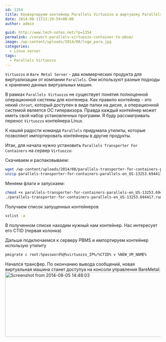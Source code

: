 ```yaml
---
id: 1354
title: Конвертируем контейнер Parallels Virtuozzo в виртуалку Parallels Bare Metal Server
date: 2014-08-11T13:29:59+00:00
author: admin

guid: http://www.tech-notes.net/?p=1354
permalink: /convert-parallels-virtuozzo-container-to-pbsm/
image: /wp-content/uploads/2014/08/logo_para.jpg
categories:
  - Linux server
tags:
  - Parallels Virtuozzo
---
```

`Virtuozzo` и `Bare Metal Server` - два коммерческих продукта для виртуализации от компании `Parallels`. Они используют разные подходы к хранению данных виртуальных машин.

В рамках `Parallels Virtuozzo` не существует понятия полноценной операционной системы для контенера. Как правило контейнер - это некий `chroot`, который доступен в виде папки на диске, а операционной системой является ОС гипервизора. Правда каждый контейнер может иметь свой набор установленных программ. Я буду рассматривать перенос `Virtuozzo` контейнера Linux.

К нашей радости команда `Parallels` придумала утилиты, которые позволяют импортировать контейнеры в другие продукты.

Итак, для начала нужно установить `Parallels Transporter For Containers` на сервер `Virtuozzo`:

Скачиваем и распаковываем:

```bash
wget /wp-content/uploads/2014/08/parallels-transporter-for-containers-parallels-en_US-13253.694417.run.zip  
unzip parallels-transporter-for-containers-parallels-en_US-13253.694417.run.zip
```

Меняем флаги и запускаем:

```bash
chmod +x parallels-transporter-for-containers-parallels-en_US-13253.694417.run  
./parallels-transporter-for-containers-parallels-en_US-13253.694417.run
```

Получаем список запущенных контейнеров

```bash
vzlist -a
```

В полученном списке находим нужный нам контейнер. Нас интересует его CTID (первая колонка)

Дальше подключаемся к серверу PBMS и импортируем контейнер использую утилиту

```bash
pmigrate c root:%password%@%virtuozzo_IP%/%CTID% v %NEW_VM_NAME%
```

Начался трансфер. По окончанию вывода сообщений, новая виртуальная машина станет доступyа на консоли управления BareMetal:  
[<img src="/wp-content/uploads/2014/08/Screenshot-from-2014-08-05-144803.png" alt="Screenshot from 2014-08-05 14:48:03" width="807" height="209" class="aligncenter size-full wp-image-1356" srcset="/wp-content/uploads/2014/08/Screenshot-from-2014-08-05-144803.png 807w, /wp-content/uploads/2014/08/Screenshot-from-2014-08-05-144803-170x44.png 170w, /wp-content/uploads/2014/08/Screenshot-from-2014-08-05-144803-300x77.png 300w, /wp-content/uploads/2014/08/Screenshot-from-2014-08-05-144803-660x170.png 660w" sizes="(max-width: 807px) 100vw, 807px" />](/wp-content/uploads/2014/08/Screenshot-from-2014-08-05-144803.png)
